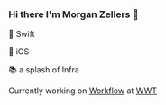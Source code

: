 ### Hi there I'm Morgan Zellers 👋

🧡 Swift

📱 iOS

📚 a splash of Infra

Currently working on [Workflow](https://github.com/wwt/Workflow) at [WWT](https://www.wwt.com/about/careers)

<!--
**morganzellers/morganzellers** is a ✨ _special_ ✨ repository because its `README.md` (this file) appears on your GitHub profile.

Here are some ideas to get you started:

- 🔭 I’m currently working on ...
- 🌱 I’m currently learning ...
- 👯 I’m looking to collaborate on ...
- 🤔 I’m looking for help with ...
- 💬 Ask me about ...
- 📫 How to reach me: ...
- 😄 Pronouns: ...
- ⚡ Fun fact: ...
-->
